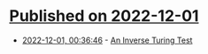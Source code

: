 # [Published on 2022-12-01](index.md)

* [2022-12-01, 00:36:46](https://lobste.rs/s/rxulwm/inverse_turing_test) - [An Inverse Turing Test](https://calmcode.io/blog/inverse-turing-test.html)
